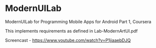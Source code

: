 # ModernUILab
ModernUILab for Programming Mobile Apps for Android Part 1, Coursera

This implements requirements as defined in Lab-ModernArtUI.pdf

Screencast - https://www.youtube.com/watch?v=P1jiaaebDJQ
